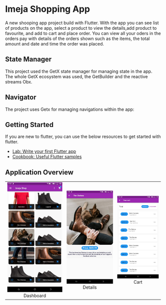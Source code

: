# Imeja Shopping App

A new shooping app project build with Flutter. With the app you can see list of products on the app, select a product to view the details,add product to favourite, and add to cart and place order. You can view all your oders in the orders pay with details of the orders shown such as the items, the total amount and date and time the order was placed.

## State Manager

This project used the GetX state manager for managing state in the app. The whole GetX ecosystem was used, the GetBuilder and the reactive streams Obx.

## Navigator
The project uses Getx for managing navigations within the app:


## Getting Started
If you are new to flutter, you can use the below resources to get started with flutter.

- [Lab: Write your first Flutter app](https://flutter.dev/docs/get-started/codelab)
- [Cookbook: Useful Flutter samples](https://flutter.dev/docs/cookbook)


## Application Overview


| | | |
|:-------------------------:|:-------------------------:|:-------------------------:|
|<img width="1604" alt="Dashboard" src="https://github.com/Itskiprotich/Flutter-Getx/blob/master/screenshots/home.jpeg"> Dashboard |  <img width="1604" alt="Details" src="https://github.com/Itskiprotich/Flutter-Getx/blob/master/screenshots/detail.jpeg"> Details |<img width="1604" alt="Cart" src="https://github.com/Itskiprotich/Flutter-Getx/blob/master/screenshots/cart.jpeg"> Cart|

